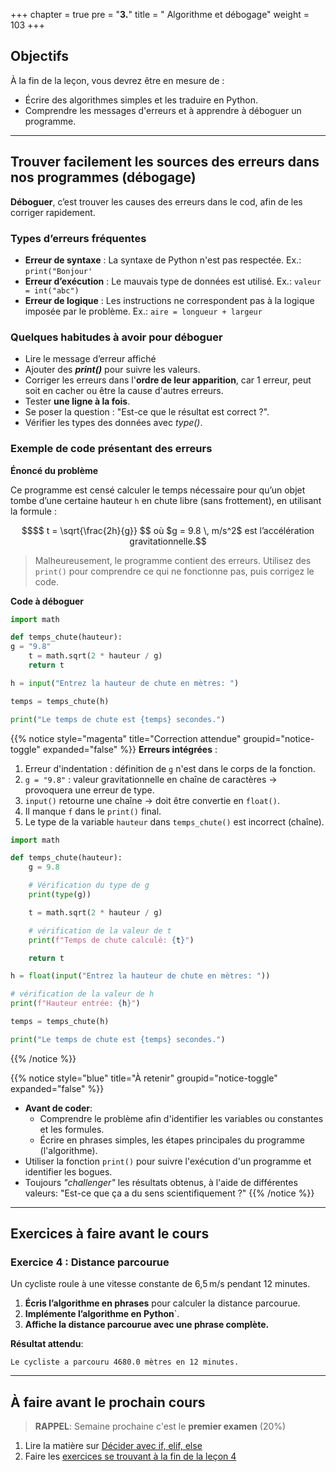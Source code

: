 +++
chapter = true
pre = "<b>3.</b>"
title = " Algorithme et débogage"
weight = 103
+++

## Objectifs 

À la fin de la leçon, vous devrez être en mesure de :

* Écrire des algorithmes simples et les traduire en Python.
* Comprendre les messages d'erreurs et à apprendre à déboguer un programme.


---

## Trouver facilement les sources des erreurs dans nos programmes (débogage)

**Déboguer**, c’est trouver les causes des erreurs dans le cod, afin de les corriger rapidement.

### Types d’erreurs fréquentes

* **Erreur de syntaxe** : La syntaxe de Python n'est pas respectée. Ex.: `print("Bonjour'`
* **Erreur d’exécution** : Le mauvais type de données est utilisé. Ex.: `valeur = int("abc")`
* **Erreur de logique** : Les instructions ne correspondent pas à la logique imposée par le problème. Ex.: `aire = longueur + largeur`
 

### Quelques habitudes à avoir pour déboguer

* Lire le message d’erreur affiché
* Ajouter des ***print()*** pour suivre les valeurs.
* Corriger les erreurs dans l'**ordre de leur apparition**, car 1 erreur, peut soit en cacher ou être la cause d'autres erreurs.
* Tester **une ligne à la fois**.
* Se poser la question : "Est-ce que le résultat est correct ?".
* Vérifier les types des données avec *type()*.


### Exemple de code présentant des erreurs

**Énoncé du problème**

Ce programme est censé calculer le temps nécessaire pour qu’un objet tombe d’une certaine hauteur `h` en chute libre (sans frottement), en utilisant la formule :

```math
$$
t = \sqrt{\frac{2h}{g}}
$$
où $g = 9.8 \, m/s^2$ est l’accélération gravitationnelle.
```
> Malheureusement, le programme contient des erreurs. Utilisez des `print()` pour comprendre ce qui ne fonctionne pas, puis corrigez le code.

**Code à déboguer**

```python
import math

def temps_chute(hauteur):
g = "9.8"
    t = math.sqrt(2 * hauteur / g)
    return t

h = input("Entrez la hauteur de chute en mètres: ")

temps = temps_chute(h)

print("Le temps de chute est {temps} secondes.")
```


{{% notice style="magenta" title="Correction attendue" groupid="notice-toggle" expanded="false" %}}
**Erreurs intégrées** :
1. Erreur d'indentation : définition de `g` n'est dans le corps de la fonction.
2. `g = "9.8"` : valeur gravitationnelle en chaîne de caractères → provoquera une erreur de type.
3. `input()` retourne une chaîne → doit être convertie en `float()`.
4. Il manque `f` dans le `print()` final.
5. Le type de la variable `hauteur` dans `temps_chute()` est incorrect (chaîne).
```python
import math

def temps_chute(hauteur):
    g = 9.8

    # Vérification du type de g
    print(type(g))

    t = math.sqrt(2 * hauteur / g)

    # vérification de la valeur de t
    print(f"Temps de chute calculé: {t}")

    return t 

h = float(input("Entrez la hauteur de chute en mètres: "))

# vérification de la valeur de h
print(f"Hauteur entrée: {h}")

temps = temps_chute(h)

print("Le temps de chute est {temps} secondes.")
```
{{% /notice %}}

{{% notice style="blue" title="À retenir" groupid="notice-toggle" expanded="false" %}}
* **Avant de coder**: 
    * Comprendre le problème afin d'identifier les variables ou constantes et les formules.
    * Écrire en phrases simples, les étapes principales du programme (l'algorithme).
* Utiliser la fonction `print()` pour suivre l'exécution d'un programme et identifier les bogues.
* Toujours *"challenger"* les résultats obtenus, à l'aide de différentes valeurs: "Est-ce que ça a du sens scientifiquement ?"
{{% /notice %}}

---

## Exercices à faire avant le cours

### Exercice 4 : Distance parcourue

Un cycliste roule à une vitesse constante de 6,5 m/s pendant 12 minutes.

1. **Écris l’algorithme en phrases** pour calculer la distance parcourue.
2. **Implémente l’algorithme en Python**`.
3. **Affiche la distance parcourue avec une phrase complète.**

**Résultat attendu**:
```
Le cycliste a parcouru 4680.0 mètres en 12 minutes.
```
---

## À faire avant le prochain cours

> **RAPPEL**: Semaine prochaine c'est le **premier examen** (20%)

1. Lire la matière sur [Décider avec if, elif, else](../semaine4/)
2. Faire les [exercices se trouvant à la fin de la leçon 4](../semaine4/#exercices-à-faire-avant-le-cours)